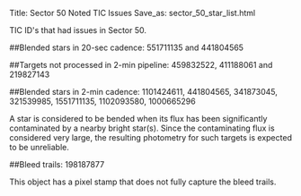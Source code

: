Title: Sector 50 Noted TIC Issues
Save_as: sector_50_star_list.html


TIC ID's that had issues in Sector 50.

##Blended stars in 20-sec cadence:
551711135 and 441804565 

##Targets not processed in 2-min pipeline:
459832522, 411188061 and 219827143

##Blended stars in 2-min cadence:
1101424611, 441804565, 341873045, 321539985, 1551711135, 1102093580, 1000665296

A star is considered to be bended when its flux has been significantly contaminated by a nearby bright star(s). Since the contaminating flux is considered very large, the resulting photometry for such targets is expected to be unreliable.

##Bleed trails:
198187877

This object  has a pixel stamp that does not fully capture the bleed trails.

